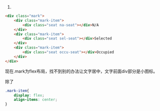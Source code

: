 1. 

```html
<div class="mark">
    <div class="mark-item">
        <div class="seat na-seat"></div>N/A
    </div>
    <div class="mark-item">
        <div class="seat sel-seat"></div>Selected
    </div>
    <div class="mark-item">
        <div class="seat occu-seat"></div>Occupied
    </div>
</div>
```

现在.mark为flex布局，找不到别的办法让文字居中，文字前面div部分是小图标。

除了

```css
.mark-item{
    display: flex;
    align-items: center;
}
```


